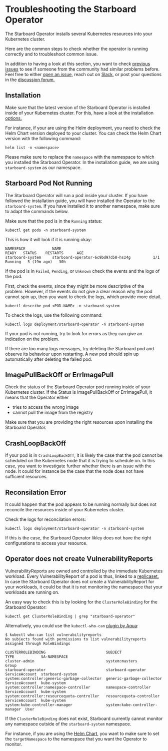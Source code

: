 # Troubleshooting the Starboard Operator

The Starboard Operator installs several Kubernetes resources into your Kubernetes cluster.

Here are the common steps to check whether the operator is running correctly and to troubleshoot common issue.

In addition to having a look at this section, you want to check [previous issues](https://github.com/aquasecurity/starboard/issues) to see if someone from the community had similar problems before.
Feel free to either [open an issue](https://github.com/aquasecurity/starboard/issues), reach out on [Slack](https://slack.aquasec.com), or post your questions in the [discussion forum.](https://github.com/aquasecurity/starboard/discussions)

## Installation

Make sure that the latest version of the Starboard Operator is installed inside of your Kubernetes cluster.
For this, have a look at the installation [options.](./installation)

For instance, if your are using the Helm deployment, you need to check the Helm Chart version deployed to your cluster. You can check the Helm Chart version with the following command:
```
helm list -n <namespace>
```

Please make sure to replace the `namespace` with the namespace to which you installed the Starboard Operator. In the installation guide, we are using `starboard-system` as our namespace.

## Starboard Pod Not Running

The Starboard Operator will run a pod inside your cluster. If you have followed the installation guide, you will have installed the Operator to the `starboard-system`. If you have installed it to another namespace, make sure to adapt the commands below.

Make sure that the pod is in the `Running` status:
```
kubectl get pods -n starboard-system
```

This is how it will look if it is running okay:

```
NAMESPACE            NAME                                         READY   STATUS    RESTARTS      AGE
starboard-system     starboard-operator-6c9bd97d58-hsz4g          1/1     Running   5 (19m ago)   30h
```

If the pod is in `Failed`, `Pending`, or `Unknown` check the events and the logs of the pod.

First, check the events, since they might be more descriptive of the problem. However, if the events do not give a clear reason why the pod cannot spin up, then you want to check the logs, which provide more detail.

```
kubectl describe pod <POD-NAME> -n starboard-system
```

To check the logs, use the following command:
```
kubectl logs deployment/starboard-operator -n starboard-system
```

If your pod is not running, try to look for errors as they can give an indication on the problem.

If there are too many logs messages, try deleting the Starboard pod and observe its behaviour upon restarting. A new pod should spin up automatically after deleting the failed pod.

## ImagePullBackOff or ErrImagePull

Check the status of the Starboard Operator pod running inside of your Kubernetes cluster. If the Status is ImagePullBackOff or ErrImagePull, it means that the Operator either

* tries to access the wrong image
* cannot pull the image from the registry

Make sure that you are providing the right resources upon installing the Starboard Operator.

## CrashLoopBackOff

If your pod is in `CrashLoopBackOff`, it is likely the case that the pod cannot be scheduled on the Kubernetes node that it is trying to schedule on.
In this case, you want to investigate further whether there is an issue with the node. It could for instance be the case that the node does not have sufficient resources.

## Reconsilation Error

It could happen that the pod appears to be running normally but does not reconcile the resources inside of your Kubernetes cluster.

Check the logs for reconcilation errors:
```
kubectl logs deployment/starboard-operator -n starboard-system
```

If this is the case, the Starboard Operator likley does not have the right configurations to access your resource. 

## Operator does not create VulnerabilityReports

VulnerabilityReports are owned and controlled by the immediate Kubernetes workload. Every VulnerabilityReport of a pod is thus, linked to a [replicaset.](./index.md) In case the Starboard Operator does not create a VulnerabilityReport for your workloads, it could be that it is not monitoring the namespace that your workloads are running on.

An easy way to check this is by looking for the `ClusterRoleBinding` for the Starboard Operator:

```
kubectl get ClusterRoleBinding | grep "starboard-operator"
```

Alternatively, you could use the `kubectl-who-can` [plugin by Aqua](https://github.com/aquasecurity/kubectl-who-can):

```console
$ kubectl who-can list vulnerabilityreports
No subjects found with permissions to list vulnerabilityreports assigned through RoleBindings

CLUSTERROLEBINDING                           SUBJECT                         TYPE            SA-NAMESPACE
cluster-admin                                system:masters                  Group
starboard-operator                           starboard-operator              ServiceAccount  starboard-system
system:controller:generic-garbage-collector  generic-garbage-collector       ServiceAccount  kube-system
system:controller:namespace-controller       namespace-controller            ServiceAccount  kube-system
system:controller:resourcequota-controller   resourcequota-controller        ServiceAccount  kube-system
system:kube-controller-manager               system:kube-controller-manager  User
```

If the `ClusterRoleBinding` does not exist, Starboard currently cannot monitor any namespace outside of the `starboard-system` namespace. 

For instance, if you are using the [Helm Chart](./installation/helm.md), you want to make sure to set the `targetNamespace` to the namespace that you want the Operator to monitor.
